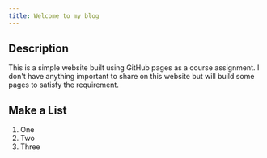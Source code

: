 ```yaml
---
title: Welcome to my blog
---
```

## Description
This is a simple website built using GitHub pages as a course assignment. I don't have anything important to share on this website but will build some pages to satisfy the requirement.

## Make a List
1. One
2. Two
3. Three
